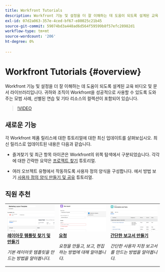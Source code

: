 ```yaml
---
title: Workfront Tutorials
description: Workfront 기능 및 설정을 더 잘 이해하는 데 도움이 되도록 설계된 교육 비디오 및 문서 라이브러리입니다.  귀하와 조직이 Workfront을 성공적으로 사용할 수 있도록 도와주는 모범 사례, 선별된 연습 및 기타 리소스의 컬렉션이 포함되어 있습니다.
exl-id: 07d2a063-357e-4ced-bf67-e80025c21b45
source-git-commit: 59074bd3a448ad6d564f59599b8f57efc28982d1
workflow-type: tm+mt
source-wordcount: '206'
ht-degree: 0%

---
```


# Workfront Tutorials {#overview}

Workfront 기능 및 설정을 더 잘 이해하는 데 도움이 되도록 설계된 교육 비디오 및 문서 라이브러리입니다.  귀하와 조직이 Workfront을 성공적으로 사용할 수 있도록 도와주는 모범 사례, 선별된 연습 및 기타 리소스의 컬렉션이 포함되어 있습니다.

>[!VIDEO](https://video.tv.adobe.com/v/335063/?quality=12)

<!-- 

This is the landing page of the user guide. It should be the first list item in the TOC.md file. 
See other user landing pages to get ideas. 

-->

<div id="whats-new-section">

## 새로운 기능

각 Workfront 제품 릴리스에 대한 튜토리얼에 대한 최신 업데이트를 살펴보십시오. 최신 릴리스로 업데이트된 내용은 다음과 같습니다.

* 즐겨찾기 및 최근 항목 아이콘은 Workfront의 위쪽 탐색에서 구분되었습니다. 각각에 대한 간략한 요약은 <a href="/help/manage-work/projects/find-projects.md">프로젝트 찾기</a> 튜토리얼.

* 여러 오브젝트 유형에서 작동하도록 사용자 정의 양식을 구성합니다. 에서 방법 보기 <a href="/help/custom-data/custom-forms/custom-forms-creating-and-sharing-a-custom-form.md">사용자 정의 양식 만들기 및 공유</a> 튜토리얼.

</div>

<div id="recs-overview-body-1"></div>
<div id="recs-overview-body-2"></div>
<div id="recs-overview-body-3"></div>
<div id="recs-overview-body-4"></div>
<div id="recs-overview-body-5"></div>
<div id="recs-overview-body-6"></div>

<div id="staff-picks-section">

## 직원 추천

<table style="margin-top: 0 !important">
  <tr>
   <td>
      <a href="/help/administration-and-setup/layout-templates/find-layout-templates.md">
      <img alt="레이아웃 템플릿 찾기 및 만들기" src="./assets/ltemp_01.png"/>
      </a>
      <div>
         <a href="/help/administration-and-setup/layout-templates/find-layout-templates.md"><strong>레이아웃 템플릿 찾기 및 만들기</strong></a>
      </div>
      <p>
         <em>기본 레이아웃 템플릿을 만드는 방법을 알아봅니다.</em>
      </p>
    </td>
   <td>
      <a href="/help/manage-work/issues-requests/make-a-request.md">
      <img alt="요청" src="./assets/nrequest_01.png"/>
      </a>
      <div>
         <a href="/help/manage-work/issues-requests/make-a-request.md"><strong>요청</strong></a>
      </div>
      <p>
         <em>요청을 만들고, 보고, 편집하는 방법에 대해 알아봅니다.</em>
      </p>

<td>
      <a href="/help/reporting/basic-reporting/create-a-simple-report.md">
      <img alt="간단한 보고서 만들기" src="./assets/sreport_01.png"/>
      </a>
      <div>
         <a href="/help/reporting/basic-reporting/create-a-simple-report.md"><strong>간단한 보고서 만들기</strong></a>
      </div>
      <p>
         <em>간단한 사용자 지정 보고서를 만드는 방법을 알아봅니다.</em>
      </p>
    </td>
  </tr>
</table>

</div>